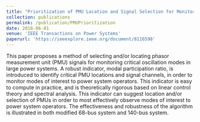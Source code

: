 ```yaml
---
title: "Prioritization of PMU Location and Signal Selection for Monitoring Critical Power System Oscillations"
collection: publications
permalink: /publication/PMUPrioritization
date: 2018-06-01
venue: 'IEEE Transactions on Power Systems'
paperurl: 'https://ieeexplore.ieee.org/document/8116598'
---
```

This paper proposes a method of selecting and/or locating phasor measurement unit (PMU) signals for monitoring critical oscillation modes in large power systems. A robust indicator, modal participation ratio, is introduced to identify critical PMU locations and signal channels, in order to monitor modes of interest to power system operators. This indicator is easy to compute in practice, and is theoretically rigorous based on linear control theory and spectral analysis. This indicator can suggest location and/or selection of PMUs in order to most effectively observe modes of interest to power system operators. The effectiveness and robustness of the algorithm is illustrated in both modified 68-bus system and 140-bus system.
